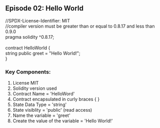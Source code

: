 ## Episode 02: Hello World

//SPDX-License-Identifier: MIT</br>
//compiler version must be greater than or equal to 0.8.17 and less than 0.9.0</br>
pragma solidity ^0.8.17;</br>
</br>
contract HelloWorld {</br>
    string public greet = "Hello World!";</br>
}</br>

### Key Components:
1. License MIT
2. Solidity version used
3. Contract Name = 'HelloWord'
4. Contract encapsulated in curly braces { }
5. State Data Type = 'string'
6. State visiblity = 'public' (read access)
7. Name the variable = 'greet'
8. Create the value of the variable = 'Hello World!'
